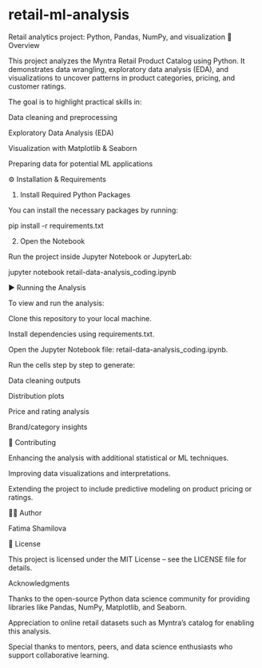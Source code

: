 # retail-ml-analysis
Retail analytics project: Python, Pandas, NumPy, and visualization
📌 Overview

This project analyzes the Myntra Retail Product Catalog using Python.
It demonstrates data wrangling, exploratory data analysis (EDA), and visualizations to uncover patterns in product categories, pricing, and customer ratings.

The goal is to highlight practical skills in:

Data cleaning and preprocessing

Exploratory Data Analysis (EDA)

Visualization with Matplotlib & Seaborn

Preparing data for potential ML applications

⚙️ Installation & Requirements
1. Install Required Python Packages

You can install the necessary packages by running:

pip install -r requirements.txt

2. Open the Notebook

Run the project inside Jupyter Notebook or JupyterLab:

jupyter notebook retail-data-analysis_coding.ipynb

▶️ Running the Analysis

To view and run the analysis:

Clone this repository to your local machine.

Install dependencies using requirements.txt.

Open the Jupyter Notebook file: retail-data-analysis_coding.ipynb.

Run the cells step by step to generate:

Data cleaning outputs

Distribution plots

Price and rating analysis

Brand/category insights

🤝 Contributing

Enhancing the analysis with additional statistical or ML techniques.

Improving data visualizations and interpretations.

Extending the project to include predictive modeling on product pricing or ratings.

👩‍💻 Author

Fatima Shamilova

📜 License

This project is licensed under the MIT License – see the LICENSE
 file for details.

Acknowledgments

Thanks to the open-source Python data science community for providing libraries like Pandas, NumPy, Matplotlib, and Seaborn.

Appreciation to online retail datasets such as Myntra’s catalog for enabling this analysis.

Special thanks to mentors, peers, and data science enthusiasts who support collaborative learning.
